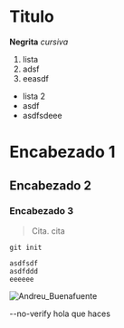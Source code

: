 # Titulo

**Negrita**
_cursiva_

1. lista
2. adsf
3. eeasdf

* lista 2
* asdf
* asdfsdeee

# Encabezado 1
## Encabezado 2
### Encabezado 3

> Cita. cita

 `git init`

~~~
asdfsdf
asdfddd
eeeeee
~~~

![Andreu_Buenafuente](https://pbs.twimg.com/profile_images/987887809045368832/HIhrq10Q_400x400.jpg)


--no-verify
hola que haces
